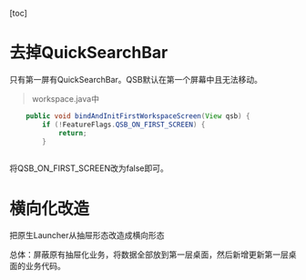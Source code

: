[toc]



# 去掉QuickSearchBar

只有第一屏有QuickSearchBar。QSB默认在第一个屏幕中且无法移动。

> workspace.java中

```Java
    public void bindAndInitFirstWorkspaceScreen(View qsb) {
        if (!FeatureFlags.QSB_ON_FIRST_SCREEN) {
            return;
        }
        
```

将QSB_ON_FIRST_SCREEN改为false即可。



# 横向化改造

把原生Launcher从抽屉形态改造成横向形态

总体：屏蔽原有抽屉化业务，将数据全部放到第一层桌面，然后新增更新第一层桌面的业务代码。

